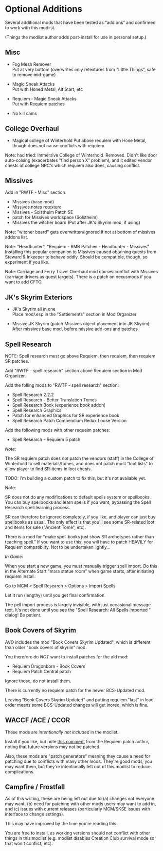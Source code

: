 
# Optional Additions

Several additional mods that have been tested as "add ons" and confirmed to work with this modlist.  

(Things the modlist author adds post-install for use in personal setup.)


## Misc 

+ Fog Mesh Remover  
Put at very bottom (overwrites only retextures from "Little Things", safe to remove mid-game)

+ Magic Sneak Attacks  
Put with Honed Metal, Alt Start, etc

+ Requiem - Magic Sneak Attacks  
Put with Requiem patches

+ No kill cams  


## College Overhaul

+ Magical college of Winterhold
Put above requiem with Hone Metal, though does not cause conflicts with requiem.

Note: had tried: Immersive College of Winterhold. Removed. Didn't like door auto-colsing (exacerbates "find person X" problem), and it edited vendor chests of college NPC's which requiem also does, causing conflict.


## Missives

Add in "RWTF - Misc" section:
+ Missives (base mod)
+ Missives notes retexture
+ Missives - Solstheim Patch SE
+ patch for Missives worldspace (Solstheim)
+ Missives the witcher board
(Put after JK's Skyrim mod, if using)

Note: "witcher board" gets overwritten/ignored if not at bottom of missives addons list.

Note: "Headhunter", "Requiem - RMB Patches - Headhunter - Missives"  
Installing this popular companion to Missives caused obtaining quests from Steward & Inkeeper to behave oddly. Should be compatible, though, so experiment if you like. 

Note: Carriage and Ferry Travel Overhaul mod causes conflict with Missives (carriage drivers as quest targets). There is a patch on nexusmods if you want to add CFTO.


## JK's Skyrim Exteriors

+ JK's Skyrim all in one  
Place mod/.esp in the "Settlements" section in Mod Organizer

+ Missive JK Skyrim  (patch Missives object placement into JK Skyrim)
After missives base mod, before missive add-ons and patches


## Spell Research

NOTE: Spell research must go above Requiem, then requiem, then requiem SR patches. 

Add "RWTF - spell research" section above Requiem section in Mod Organizer.

Add the folling mods to "RWTF - spell research" section:
+ Spell Research 2.2.2
+ Spell Research - Better Translation Tomes
+ Spell Research Book (experience book addon)
+ Spell Research Graphics 
+ Patch for enhanced Graphics for SR experience book
+ Spell Research Patch Compendium Redux Loose Version

Add the following mods with other requeim patches:  
+ Spell Research - Requiem 5 patch

_Note:_

The SR requiem patch does *not* patch the vendors (staff) in the College of Winterhold to sell materials/tomes, and does not patch most "loot lists" to allow player to find SR-items in loot chests. 

TODO: I'm building a custom patch to fix this, but it's not available yet.

Note: 

SR does not do any modifications to default spells system or spellbooks. You can buy spellbooks and learn spells if you want, bypassing the Spell Research spell learning process.

SR can therefore be ignored completely, if you like, and player can just buy spellbooks as usual. The only effect is that you'll see some SR-related loot and items for sale ("Ancient Tome", etc).

There is a mod for "make spell books just show SR archetypes rather than teaching spell." If you want to use this, you will have to patch HEAVILY for Requiem compatibilty. Not to be undertaken lightly...

_In Game_:

When you start a new game, you must manually trigger spell import. Do this in the Alternate Start "mara statue room" when game starts, after initiating requiem install:

Go to MCM > Spell Research > Options > Import Spells

Let it run (lengthy) until you get final confirmation.

The pell import process is largely invisible, with just occasional message text. It's not done until you see the "Spell Research: All Spells Imported  <OK>" dialog! Be patient.


## Book Covers of Skyrim

AVO includes the mod "Book Covers Skyrim Updated", which is different than older "book covers of skyrim" mod. 

You therefore do _NOT_ want to install patches for the old mod:
- Requiem Dragonborn - Book Covers
- Requiem Patch Central patch

Ignore those, do not install them. 

There is currently no requiem patch for the newer BCS-Updated mod. 

Leaving "Book Covers Skyrim Updated" and putting requiem "last" in load order means some BCS-Updated changes will get inored, which is fine. 


## WACCF /ACE / CCOR

These mods are *intentionally not included* in the modlist.

Install if you like, but note [this comment](https://www.reddit.com/r/skyrimrequiem/comments/101g9i3/requiem_53_waccfaceccor_patches_updated) from the Requiem patch author, noting that future versions may not be patched.

Also, these mods are "patch generators" meaning they cause a need for patching due to conflicts with many other mods. They're good mods, you may want them, but they're intentionally left out of this modlist to reduce complications. 

## Campfire / Frostfall

As of this writing, these are being left out due to (a) changes not everyone may want, (b) need for patching with other mods users may want to add in, and (c) issues with current releases (particularly MCM/SKSE issues with interface to change settings). 

This may have improved by the time you're reading this. 

You are free to install, as working versions should not conflict with other things in this modlist (e.g. modlist disables Creation Club survival mode so that won't conflict, etc).
